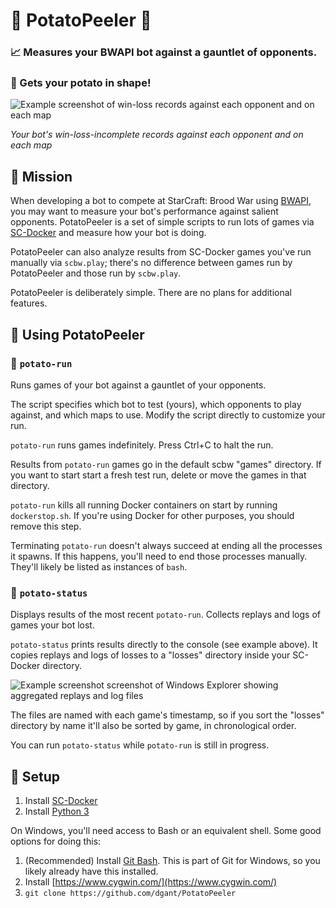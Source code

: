 # 🥔 PotatoPeeler 🍟
### 📈 Measures your BWAPI bot against a gauntlet of opponents.
### 💪 Gets your potato in shape!

![Example screenshot of win-loss records against each opponent and on each map](https://github.com/dgant/PotatoPeeler/blob/main/exampleresults.png)

*Your bot's win-loss-incomplete records against each opponent and on each map*

## 🚀 Mission
When developing a bot to compete at StarCraft: Brood War using [BWAPI](https://github.com/bwapi/bwapi), you may want to measure your bot's performance against salient opponents. PotatoPeeler is a set of simple scripts to run lots of games via [SC-Docker](https://github.com/basil-ladder/sc-docker) and measure how your bot is doing.

PotatoPeeler can also analyze results from SC-Docker games you've run manually via `scbw.play`; there's no difference between games run by PotatoPeeler and those run by `scbw.play`.

PotatoPeeler is deliberately simple. There are no plans for additional features.

## 🔨 Using PotatoPeeler

### 🏃 `potato-run`
Runs games of your bot against a gauntlet of your opponents.

The script specifies which bot to test (yours), which opponents to play against, and which maps to use. Modify the script directly to customize your run.

`potato-run` runs games indefinitely. Press Ctrl+C to halt the run.

Results from `potato-run` games go in the default scbw "games" directory. If you want to start start a fresh test run, delete or move the games in that directory.

`potato-run` kills all running Docker containers on start by running `dockerstop.sh`. If you're using Docker for other purposes, you should remove this step.

Terminating `potato-run` doesn't always succeed at ending all the processes it spawns. If this happens, you'll need to end those processes manually. They'll likely be listed as instances of `bash`.

### 📝 `potato-status`
Displays results of the most recent `potato-run`. Collects replays and logs of games your bot lost.

`potato-status` prints results directly to the console (see example above). It copies replays and logs of losses to a "losses" directory inside your SC-Docker directory.

![Example screenshot screenshot of Windows Explorer showing aggregated replays and log files](https://github.com/dgant/PotatoPeeler/blob/main/examplelosses.png)

The files are named with each game's timestamp, so if you sort the "losses" directory by name it'll also be sorted by game, in chronological order.

You can run `potato-status` while `potato-run` is still in progress.

## 👷 Setup 
1. Install [SC-Docker](https://github.com/basil-ladder/sc-docker)
2. Install [Python 3](https://www.python.org/downloads/)

On Windows, you'll need access to Bash or an equivalent shell. Some good options for doing this:
1. (Recommended) Install [Git Bash](https://gitforwindows.org/). This is part of Git for Windows, so you likely already have this installed.
2. Install [https://www.cygwin.com/](https://www.cygwin.com/)
3. `git clone https://github.com/dgant/PotatoPeeler`